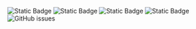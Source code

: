 ![Static Badge](https://img.shields.io/badge/blacklists-60-000000) ![Static Badge](https://img.shields.io/badge/blacklisted-2580964-cc0000) ![Static Badge](https://img.shields.io/badge/whitelisted-2244-00CC00) ![Static Badge](https://img.shields.io/badge/streaming_blacklist-28107-000000) ![GitHub issues](https://img.shields.io/github/issues/fabriziosalmi/blacklists)
